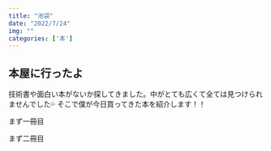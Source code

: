 ```yaml
---
title: "池袋"
date: "2022/7/24"
img: ""
categories: ['本']
---
```


## 本屋に行ったよ

技術書や面白い本がないか探してきました。中がとても広くて全ては見つけられませんでした💦
そこで僕が今日買ってきた本を紹介します！！

まず一冊目


まず二冊目
